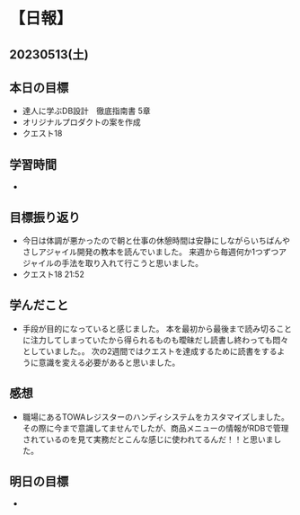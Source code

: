 # 【日報】
## 20230513(土)
## 本日の目標
- 達人に学ぶDB設計　徹底指南書 5章
- オリジナルプロダクトの案を作成
- クエスト18

## 学習時間
- 

## 目標振り返り
- 今日は体調が悪かったので朝と仕事の休憩時間は安静にしながらいちばんやさしアジャイル開発の教本を読んでいました。
来週から毎週何か1つずつアジャイルの手法を取り入れて行こうと思いました。
- クエスト18 21:52
## 学んだこと
- 手段が目的になっていると感じました。
本を最初から最後まで読み切ることに注力してしまっていたから得られるものも曖昧だし読書し終わっても悶々としていました。。
次の2週間ではクエストを達成するために読書をするように意識を変える必要があると思いました。

## 感想
- 職場にあるTOWAレジスターのハンディシステムをカスタマイズしました。
その際に今まで意識してませんでしたが、商品メニューの情報がRDBで管理されているのを見て実務だとこんな感じに使われてるんだ！！と思いました。

## 明日の目標
- 



